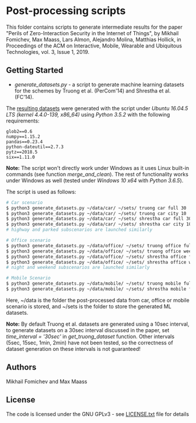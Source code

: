 # Post-processing scripts

This folder contains scripts to generate intermediate results for the paper "Perils of Zero-Interaction Security in the Internet of Things", by Mikhail Fomichev, Max Maass, Lars Almon, Alejandro Molina, Matthias Hollick, in Proceedings of the ACM on Interactive, Mobile, Wearable and Ubiquitous Technologies, vol. 3, Issue 1, 2019. 

## Getting Started

* *generate_datasets.py* - a script to generate machine learning datasets for the schemes by Truong et al. (PerCom'14) and Shrestha et al. (FC'14).

The [resulting datasets](https://www.seemoo.tu-darmstadt.de/) were generated with the script under *Ubuntu 16.04.5 LTS (kernel 4.4.0-139, x86_64)* using *Python 3.5.2* with the following requirements:

```
glob2==0.6
numpy==1.15.2
pandas==0.23.4
python-dateutil==2.7.3
pytz==2018.5
six==1.11.0
```

**Note:** The script won't directly work under Windows as it uses Linux built-in commands (see function *merge_and_clean*). The rest of functionality works under Windows as well (tested under *Windows 10 x64* with *Python 3.6.5*). 

The script is used as follows:

```bash
# Car scenario
$ python3 generate_datasets.py ~/data/car/ ~/sets/ truong car full 30    # generate dataset for the full car scenario using 30 cores (scheme by Truong et al.)
$ python3 generate_datasets.py ~/data/car/ ~/sets/ truong car city 10    # generate dataset for the city car subscenario using 10 cores (scheme by Truong et al.)
$ python3 generate_datasets.py ~/data/car/ ~/sets/ shrestha car full 30  # generate dataset for the full car scenario using 30 cores (scheme by Shrestha et al.)
$ python3 generate_datasets.py ~/data/car/ ~/sets/ shrestha car city 10  # generate dataset for the city car subscenario using 10 cores (scheme by Shrestha et al.)
# highway and parked subscenarios are launched similarly

# Office scenario
$ python3 generate_datasets.py ~/data/office/ ~/sets/ truong office full 35       # generate dataset for the full office scenario using 35 cores (scheme by Truong et al.)
$ python3 generate_datasets.py ~/data/office/ ~/sets/ truong office weekday 20    # generate dataset for the weekday office subscenario using 20 cores (scheme by Truong et al.)
$ python3 generate_datasets.py ~/data/office/ ~/sets/ shrestha office full 35     # generate dataset for the full office scenario using 35 cores (scheme by Shrestha et al.)
$ python3 generate_datasets.py ~/data/office/ ~/sets/ shrestha office weekday 20  # generate dataset for the weekday office subscenario using 20 cores (scheme by Shrestha et al.)
# night and weekend subscenarios are launched similarly

# Mobile Scenario
$ python3 generate_datasets.py ~/data/mobile/ ~/sets/ truong mobile full 15    # generate dataset for the full mobile scenario using 15 cores (scheme by Truong et al.)
$ python3 generate_datasets.py ~/data/mobile/ ~/sets/ shrestha mobile full 25  # generate dataset for the full mobile scenario using 25 cores (scheme by Shrestha et al.)
```

Here, ~/data is the folder the post-processed data from car, office or mobile scenario is stored, and ~/sets is the folder to store the generated ML datasets.

**Note:** By default Truong et al. datasets are generated using a 10sec interval, to generate datasets on a 30sec interval discussed in the paper, set *time_interval = '30sec'* in *get_truong_dataset* function. Other intervals (5sec, 15sec, 1min, 2min) have not been tested, so the correctness of dataset generation on these intervals is not guaranteed! 

## Authors

Mikhail Fomichev and Max Maass


## License

The code is licensed under the GNU GPLv3 - see [LICENSE.txt](https://dev.seemoo.tu-darmstadt.de/zia/evaluation-public/blob/master/LICENSE.txt) file for details
